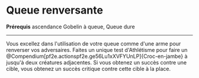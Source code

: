 # Queue renversante

<p><span id="ctl00_MainContent_DetailedOutput"><strong>Prérequis</strong> ascendance Gobelin à queue, Queue dure <br></span></p>
<hr>
<p>Vous excellez dans l'utilisation de votre queue comme d'une arme pour renverser vos adversaires. Faites un unique test d'Athlétisme pour faire un @Compendium[pf2e.actionspf2e.ge56Lu1xXVFYUnLP]{Croc-en-jambe} à jusqu'à deux créatures adjacentes. Si vous obtenez un succès contre une cible, vous obtenez un succès critique contre cette cible à la place.&nbsp;</p>